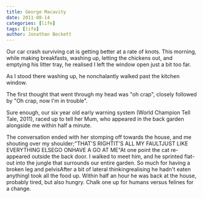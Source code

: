 ```yaml
---
title: George Macavity
date: 2011-08-14
categories: [life]
tags: [life]
author: Jonathan Beckett
---
```


Our car crash surviving cat is getting better at a rate of knots. This morning, while making breakfasts, washing up, letting the chickens out, and emptying his litter tray, he realised I left the window open just a bit too far.

As I stood there washing up, he nonchalantly walked past the kitchen window.

The first thought that went through my head was "oh crap", closely followed by "Oh crap, now I'm in trouble".

Sure enough, our six year old early warning system (World Champion Tell Tale, 2011), raced up to tell her Mum, who appeared in the back garden alongside me within half a minute.

The conversation ended with her stomping off towards the house, and me shouting over my shoulder;"THAT'S RIGHTIT'S ALL MY FAULTJUST LIKE EVERYTHING ELSEGO ONHAVE A GO AT ME"At one point the cat re-appeared outside the back door. I walked to meet him, and he sprinted flat-out into the jungle that surrounds our entire garden. So much for having a broken leg and pelvisAfter a bit of lateral thinkingrealising he hadn't eaten anythingI took all the food up. Within half an hour he was back at the house, probably tired, but also hungry. Chalk one up for humans versus felines for a change.